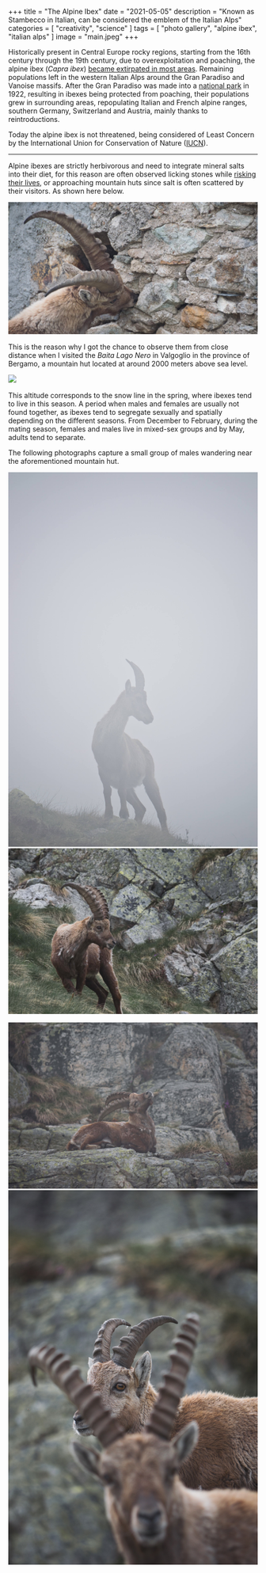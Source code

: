 +++
title = "The Alpine Ibex"
date = "2021-05-05"
description = "Known as Stambecco in Italian, can be considered the emblem of the Italian Alps"
categories = [
    "creativity",
    "science"
]
tags = [
    "photo gallery",
    "alpine ibex",
    "italian alps"
]
image = "main.jpeg"
+++

Historically present in Central Europe rocky regions, starting from the 16th century through the 19th century, due to overexploitation and poaching, the alpine ibex (*Capra ibex*) [became extirpated in most areas](https://www.sciencedirect.com/science/article/abs/pii/016815919190262V). Remaining populations left in the western Italian Alps around the Gran Paradiso and Vanoise massifs. After the Gran Paradiso was made into a [national park](http://www.pngp.it/) in 1922, resulting in ibexes being protected from poaching, their populations grew in surrounding areas, repopulating Italian and French alpine ranges, southern Germany, Switzerland and Austria, mainly thanks to reintroductions. 

Today the alpine ibex is not threatened, being considered of Least Concern by the International Union for Conservation of Nature ([IUCN](https://www.iucn.org/)).

---

Alpine ibexes are strictly herbivorous and need to integrate mineral salts into their diet, for this reason are often observed licking stones while [risking their lives](https://www.mentalfloss.com/article/80269/see-how-alpine-ibex-defies-gravity-all-lick-salt), or approaching mountain huts since salt is often scattered by their visitors. As shown here below.

![](alpine_ibex_licking.jpeg)

This is the reason why I got the chance to observe them from close distance when I visited the *Baita Lago Nero* in Valgoglio in the province of Bergamo, a mountain hut located at around 2000 meters above sea level.  

![](/img/map.jpeg)

This altitude corresponds to the snow line in the spring, where ibexes tend to live in this season. A period when males and females are usually not found together, as ibexes tend to segregate sexually and spatially depending on the different seasons. From December to February, during the mating season, females and males live in mixed-sex groups and by May, adults tend to separate. 

The following photographs capture a small group of males wandering near the aforementioned mountain hut.

![](alpine_ibex_in_fog.jpeg) ![](alpine_ibex.jpeg)

![](alpine_ibex_scratching.jpeg) ![](alpine_ibex_couple.jpeg)




